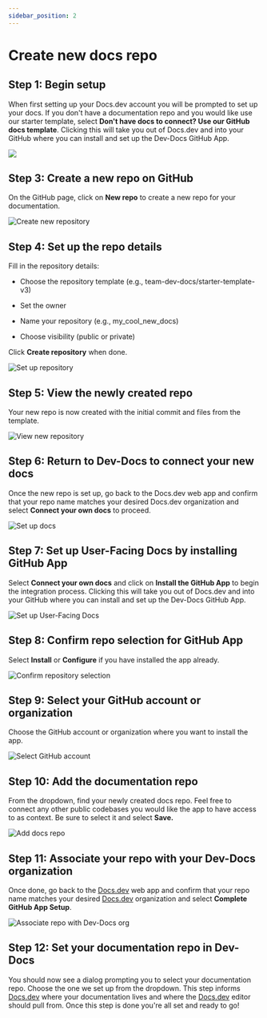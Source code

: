 ```yaml
---
sidebar_position: 2
---
```




# Create new docs repo

## Step 1: Begin setup

When first setting up your Docs.dev account you will be prompted to set up your docs. If you don't have a documentation repo and you would like use our starter template, select **Don't have docs to connect? Use our GitHub docs template**. Clicking this will take you out of Docs.dev and into your GitHub where you can install and set up the Dev-Docs GitHub App.

![](upload)

## Step 3: Create a new repo on GitHub

On the GitHub page, click on **New repo** to create a new repo for your documentation.

![Create new repository](/img/connect_the_starter_template_to_the_ai_editor/step_4.png)

## Step 4: Set up the repo details

Fill in the repository details:

* Choose the repository template (e.g., team-dev-docs/starter-template-v3)

* Set the owner

* Name your repository (e.g., my\_cool\_new\_docs)

* Choose visibility (public or private)

Click **Create repository** when done.

![Set up repository](/img/connect_the_starter_template_to_the_ai_editor/step_5.png)

## Step 5: View the newly created repo

Your new repo is now created with the initial commit and files from the template.

![View new repository](/img/connect_the_starter_template_to_the_ai_editor/step_7.png)

## Step 6: Return to Dev-Docs to connect your new docs

Once the new repo is set up, go back to the Docs.dev web app and confirm that your repo name matches your desired Docs.dev organization and select **Connect your own docs** to proceed.

![Set up docs](/img/connect_the_starter_template_to_the_ai_editor/step_8.png)

## Step 7: Set up User-Facing Docs by installing GitHub App

Select **Connect your own docs** and click on **Install the GitHub App** to begin the integration process. Clicking this will take you out of Docs.dev and into your GitHub where you can install and set up the Dev-Docs GitHub App.

![Set up User-Facing Docs](/img/connect_the_starter_template_to_the_ai_editor/step_11.png)

## Step 8: Confirm repo selection for GitHub App

Select **Install** or **Configure** if you have installed the app already.

![Confirm repository selection](/img/connect_the_starter_template_to_the_ai_editor/step_13.png)

## Step 9: Select your GitHub account or organization

Choose the GitHub account or organization where you want to install the app.

![Select GitHub account](/img/connect_the_starter_template_to_the_ai_editor/step_16.png)

## Step 10: Add the documentation repo

From the dropdown, find your newly created docs repo. Feel free to connect any other public codebases you would like the app to have access to as context. Be sure to select it and select **Save.**

![Add docs repo](/img/connect_the_starter_template_to_the_ai_editor/step_17.png)

## Step 11: Associate your repo with your Dev-Docs organization

Once done, go back to the [Docs.dev](http://Docs.dev) web app and confirm that your repo name matches your desired [Docs.dev](http://Docs.dev) organization and select **Complete GitHub App Setup**.

![Associate repo with Dev-Docs org](/img/connect_the_starter_template_to_the_ai_editor/step_22.png)

## Step 12: Set your documentation repo in Dev-Docs

You should now see a dialog prompting you to select your documentation repo. Choose the one we set up from the dropdown. This step informs [Docs.dev](http://Docs.dev) where your documentation lives and where the [Docs.dev](http://Docs.dev) editor should pull from. Once this step is done you're all set and ready to go!
